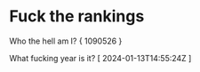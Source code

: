 # Fuck the rankings

Who the hell am I?
{ 1090526 }

What fucking year is it?
[ 2024-01-13T14:55:24Z ]
